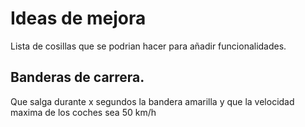 # Ideas de mejora
Lista de cosillas que se podrian hacer para añadir funcionalidades.  

## Banderas de carrera.
Que salga durante x segundos la bandera amarilla y que la velocidad maxima de los coches sea 50 km/h
